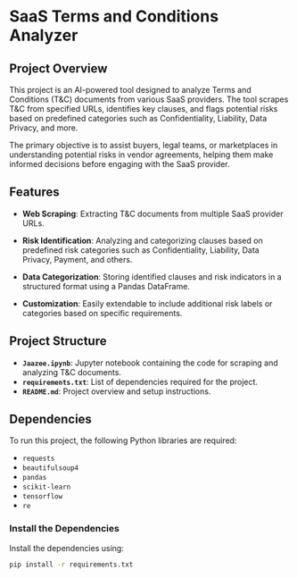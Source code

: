 # SaaS Terms and Conditions Analyzer

## Project Overview

This project is an AI-powered tool designed to analyze Terms and Conditions (T&C) documents from various SaaS providers. The tool scrapes T&C from specified URLs, identifies key clauses, and flags potential risks based on predefined categories such as Confidentiality, Liability, Data Privacy, and more.

The primary objective is to assist buyers, legal teams, or marketplaces in understanding potential risks in vendor agreements, helping them make informed decisions before engaging with the SaaS provider.

## Features

- **Web Scraping**: Extracting T&C documents from multiple SaaS provider URLs.
  
- **Risk Identification**: Analyzing and categorizing clauses based on predefined risk categories such as Confidentiality, Liability, Data Privacy, Payment, and others.
- **Data Categorization**: Storing identified clauses and risk indicators in a structured format using a Pandas DataFrame.
- **Customization**: Easily extendable to include additional risk labels or categories based on specific requirements.

## Project Structure
- **`Jaazee.ipynb`**: Jupyter notebook containing the code for scraping and analyzing T&C documents.
- **`requirements.txt`**: List of dependencies required for the project.
- **`README.md`**: Project overview and setup instructions.

## Dependencies
To run this project, the following Python libraries are required:

- `requests`
- `beautifulsoup4`
- `pandas`
- `scikit-learn`
- `tensorflow`
- `re`

### Install the Dependencies
Install the dependencies using:
```bash
pip install -r requirements.txt
